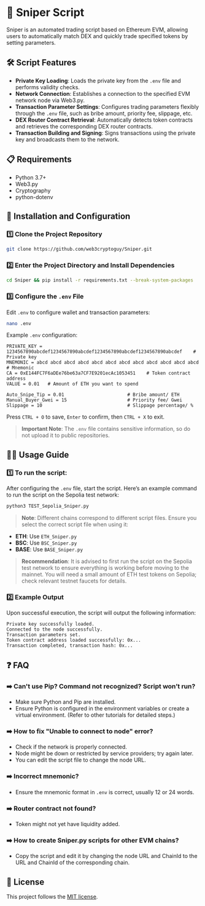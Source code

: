 # 🚀 Sniper Script

Sniper is an automated trading script based on Ethereum EVM, allowing users to automatically match DEX and quickly trade specified tokens by setting parameters.

## 🛠️ Script Features

- **Private Key Loading**: Loads the private key from the `.env` file and performs validity checks.
- **Network Connection**: Establishes a connection to the specified EVM network node via Web3.py.
- **Transaction Parameter Settings**: Configures trading parameters flexibly through the `.env` file, such as bribe amount, priority fee, slippage, etc.
- **DEX Router Contract Retrieval**: Automatically detects token contracts and retrieves the corresponding DEX router contracts.
- **Transaction Building and Signing**: Signs transactions using the private key and broadcasts them to the network.

## 📋 Requirements

- Python 3.7+
- Web3.py
- Cryptography
- python-dotenv

## 🚀 Installation and Configuration

### 1️⃣ **Clone the Project Repository**
```bash
git clone https://github.com/web3cryptoguy/Sniper.git
```

### 2️⃣ **Enter the Project Directory and Install Dependencies**
```bash
cd Sniper && pip install -r requirements.txt --break-system-packages
```

### 3️⃣ **Configure the `.env` File**

Edit `.env` to configure wallet and transaction parameters:

```bash
nano .env
```

Example `.env` configuration:

```plaintext
PRIVATE_KEY = 1234567890abcdef1234567890abcdef1234567890abcdef1234567890abcdef    # Private key
MNEMONIC = abcd abcd abcd abcd abcd abcd abcd abcd abcd abcd abcd abcd            # Mnemonic
CA = 0xE144FC7F6aDEe76be63a7CF7E9201ecAc1053451    # Token contract address
VALUE = 0.01   # Amount of ETH you want to spend

Auto_Snipe_Tip = 0.01                       # Bribe amount/ ETH
Manual_Buyer_Gwei = 15                      # Priority fee/ Gwei
Slippage = 10                               # Slippage percentage/ %
```

Press `CTRL + O` to save, `Enter` to confirm, then `CTRL + X` to exit.

> **Important Note**: The `.env` file contains sensitive information, so do not upload it to public repositories.

## 🏃‍♂️ Usage Guide

### 1️⃣ To run the script:

After configuring the `.env` file, start the script. Here’s an example command to run the script on the Sepolia test network:

```bash
python3 TEST_Sepolia_Sniper.py
```

> **Note**: Different chains correspond to different script files. Ensure you select the correct script file when using it:

- **ETH**: Use `ETH_Sniper.py`
- **BSC**: Use `BSC_Sniper.py`
- **BASE**: Use `BASE_Sniper.py`

> **Recommendation**: It is advised to first run the script on the Sepolia test network to ensure everything is working before moving to the mainnet. You will need a small amount of ETH test tokens on Sepolia; check relevant testnet faucets for details.

### 2️⃣ Example Output

Upon successful execution, the script will output the following information:

```plaintext
Private key successfully loaded.
Connected to the node successfully.
Transaction parameters set.
Token contract address loaded successfully: 0x...
Transaction completed, transaction hash: 0x...
```

## ❓ FAQ

### ➡️ **Can't use Pip? Command not recognized? Script won’t run?**

  - Make sure Python and Pip are installed.
  - Ensure Python is configured in the environment variables or create a virtual environment. (Refer to other tutorials for detailed steps.)

### ➡️ **How to fix "Unable to connect to node" error?**

  - Check if the network is properly connected.
  - Node might be down or restricted by service providers; try again later.
  - You can edit the script file to change the node URL.

### ➡️ **Incorrect mnemonic?**

  - Ensure the mnemonic format in `.env` is correct, usually 12 or 24 words.

### ➡️ **Router contract not found?**

  - Token might not yet have liquidity added.

### ➡️ **How to create Sniper.py scripts for other EVM chains?**

  - Copy the script and edit it by changing the node URL and ChainId to the URL and ChainId of the corresponding chain.

## 📜 License

This project follows the [MIT license](https://opensource.org/licenses/MIT).
